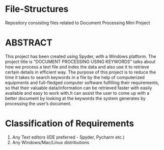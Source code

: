 # File-Structures
Repository consisting files related to Document Processing Mini Project


# ABSTRACT
This project has been created using Spyder, with a Windows platform. The project title is “DOCUMENT PROCESSING USING KEYWORDS” talks about how we process a text file and index the data and also use it to retrieve certain details in efficient way.
The purpose of this project is to reduce the time it takes to search keywords in a file by the help of computerized equipments and full-fledged computer software fulfilling their requirements, so that their valuable data/information can be retrieved faster with easily available and easy to work with.It can assist the user to come up with a better document by looking at the keywords the system generates by processing the user’s document.


# Classification of Requirements 
  1. Any Text editors (IDE preferred - Spyder, Pycharm etc.)
  2. Any Windows/Mac/Linux distributions

